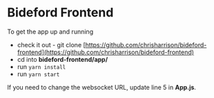 # Bideford Frontend #

To get the app up and running
 - check it out - git clone [https://github.com/chrisharrison/bideford-frontend](https://github.com/chrisharrison/bideford-frontend)
 - cd into **bideford-frontend/app/**
 - run `yarn install`
 - run `yarn start`

If you need to change the websocket URL, update line 5 in **App.js**. 